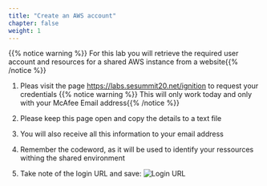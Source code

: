 ```yaml
---
title: "Create an AWS account"
chapter: false
weight: 1
---
```


{{% notice warning %}}
For this lab you will retrieve the required user account and resources for a shared AWS instance from a website{{% /notice %}}

1. Pleas visit the page <a href="https://labs.sesummit20.net/ignition/" target="_blank">https://labs.sesummit20.net/ignition</a> to request your credentials
{{% notice warning %}}
This will only work today and only with your McAfee Email address{{% /notice %}}

1. Please keep this page open and copy the details to a text file

1. You will also receive all this information to your email address

1. Remember the codeword, as it will be used to identify your ressources withing the shared environment

1. Take note of the login URL and save:
![Login URL](/images/iam-4-save-url.png)
